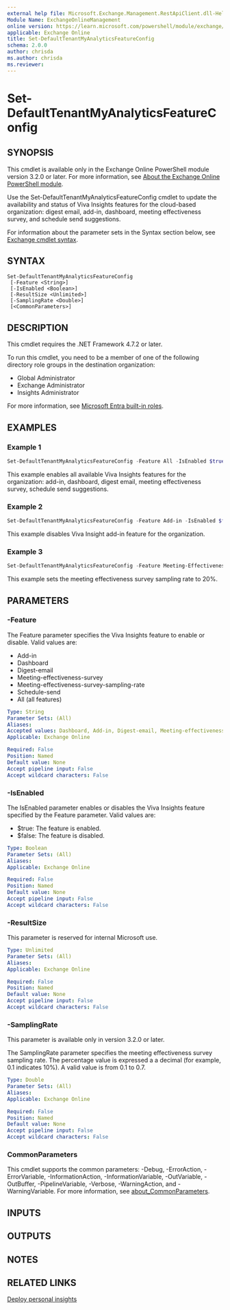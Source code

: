 ```yaml
---
external help file: Microsoft.Exchange.Management.RestApiClient.dll-Help.xml
Module Name: ExchangeOnlineManagement
online version: https://learn.microsoft.com/powershell/module/exchange/set-defaulttenantmyanalyticsfeatureconfig
applicable: Exchange Online
title: Set-DefaultTenantMyAnalyticsFeatureConfig
schema: 2.0.0
author: chrisda
ms.author: chrisda
ms.reviewer:
---
```


# Set-DefaultTenantMyAnalyticsFeatureConfig

## SYNOPSIS
This cmdlet is available only in the Exchange Online PowerShell module version 3.2.0 or later. For more information, see [About the Exchange Online PowerShell module](https://aka.ms/exov3-module).

Use the Set-DefaultTenantMyAnalyticsFeatureConfig cmdlet to update the availability and status of Viva Insights features for the cloud-based organization: digest email, add-in, dashboard, meeting effectiveness survey, and schedule send suggestions.

For information about the parameter sets in the Syntax section below, see [Exchange cmdlet syntax](https://learn.microsoft.com/powershell/exchange/exchange-cmdlet-syntax).

## SYNTAX

```
Set-DefaultTenantMyAnalyticsFeatureConfig
 [-Feature <String>]
 [-IsEnabled <Boolean>]
 [-ResultSize <Unlimited>]
 [-SamplingRate <Double>]
 [<CommonParameters>]
```

## DESCRIPTION
This cmdlet requires the .NET Framework 4.7.2 or later.

To run this cmdlet, you need to be a member of one of the following directory role groups in the destination organization:

- Global Administrator
- Exchange Administrator
- Insights Administrator

For more information, see [Microsoft Entra built-in roles](https://learn.microsoft.com/azure/active-directory/roles/permissions-reference).

## EXAMPLES

### Example 1
```powershell
Set-DefaultTenantMyAnalyticsFeatureConfig -Feature All -IsEnabled $true
```

This example enables all available Viva Insights features for the organization: add-in, dashboard, digest email, meeting effectiveness survey, schedule send suggestions.

### Example 2
```powershell
Set-DefaultTenantMyAnalyticsFeatureConfig -Feature Add-in -IsEnabled $false
```

This example disables Viva Insight add-in feature for the organization.

### Example 3
```powershell
Set-DefaultTenantMyAnalyticsFeatureConfig -Feature Meeting-Effectiveness-Survey-Sampling-Rate -SamplingRate 0.2
```

This example sets the meeting effectiveness survey sampling rate to 20%.

## PARAMETERS

### -Feature
The Feature parameter specifies the Viva Insights feature to enable or disable. Valid values are:

- Add-in
- Dashboard
- Digest-email
- Meeting-effectiveness-survey
- Meeting-effectiveness-survey-sampling-rate
- Schedule-send
- All (all features)

```yaml
Type: String
Parameter Sets: (All)
Aliases:
Accepted values: Dashboard, Add-in, Digest-email, Meeting-effectiveness-survey, Scheduled-send, All
Applicable: Exchange Online

Required: False
Position: Named
Default value: None
Accept pipeline input: False
Accept wildcard characters: False
```

### -IsEnabled
The IsEnabled parameter enables or disables the Viva Insights feature specified by the Feature parameter. Valid values are:

- $true: The feature is enabled.
- $false: The feature is disabled.

```yaml
Type: Boolean
Parameter Sets: (All)
Aliases:
Applicable: Exchange Online

Required: False
Position: Named
Default value: None
Accept pipeline input: False
Accept wildcard characters: False
```

### -ResultSize
This parameter is reserved for internal Microsoft use.

```yaml
Type: Unlimited
Parameter Sets: (All)
Aliases:
Applicable: Exchange Online

Required: False
Position: Named
Default value: None
Accept pipeline input: False
Accept wildcard characters: False
```

### -SamplingRate
This parameter is available only in version 3.2.0 or later.

The SamplingRate parameter specifies the meeting effectiveness survey sampling rate. The percentage value is expressed a a decimal (for example, 0.1 indicates 10%). A valid value is from 0.1 to 0.7.

```yaml
Type: Double
Parameter Sets: (All)
Aliases:
Applicable: Exchange Online

Required: False
Position: Named
Default value: None
Accept pipeline input: False
Accept wildcard characters: False
```

### CommonParameters
This cmdlet supports the common parameters: -Debug, -ErrorAction, -ErrorVariable, -InformationAction, -InformationVariable, -OutVariable, -OutBuffer, -PipelineVariable, -Verbose, -WarningAction, and -WarningVariable. For more information, see [about_CommonParameters](https://go.microsoft.com/fwlink/p/?LinkID=113216).

## INPUTS

## OUTPUTS

## NOTES

## RELATED LINKS

[Deploy personal insights](https://learn.microsoft.com/viva/insights/personal/setup/deployment-guide)
